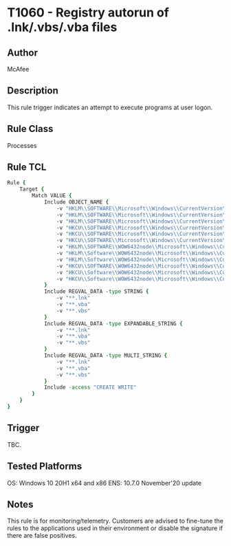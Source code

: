 # T1060 - Registry autorun of .lnk/.vbs/.vba files

## Author
McAfee

## Description
This rule trigger indicates an attempt to execute programs at user logon. 

## Rule Class 
Processes

## Rule TCL
```tcl
Rule {
    Target {
        Match VALUE {
            Include OBJECT_NAME {              
                -v "HKLM\\SOFTWARE\\Microsoft\\Windows\\CurrentVersion\\Run\\**"
                -v "HKLM\\SOFTWARE\\Microsoft\\Windows\\CurrentVersion\\RunOnce\\**"
                -v "HKLM\\SOFTWARE\\Microsoft\\Windows\\CurrentVersion\\RunOnceEx\\**"
                -v "HKCU\\SOFTWARE\\Microsoft\\Windows\\CurrentVersion\\Run\\**"
                -v "HKCU\\SOFTWARE\\Microsoft\\Windows\\CurrentVersion\\RunOnce\\**"
                -v "HKCU\\SOFTWARE\\Microsoft\\Windows\\CurrentVersion\\RunOnceEx\\**"    
                -v "HKLM\\SOFTWARE\\WOW6432node\\Microsoft\\Windows\\CurrentVersion\\Run\\**"
                -v "HKLM\\Software\\WOW6432node\\Microsoft\\Windows\\CurrentVersion\\RunOnce\\**"
                -v "HKLM\\Software\\WOW6432node\\Microsoft\\Windows\\CurrentVersion\\RunOnceEx\\**"
                -v "HKCU\\SOFTWARE\\WOW6432node\\Microsoft\\Windows\\CurrentVersion\\Run\\**"
                -v "HKCU\\Software\\WOW6432node\\Microsoft\\Windows\\CurrentVersion\\RunOnce\\**"
                -v "HKCU\\Software\\WOW6432node\\Microsoft\\Windows\\CurrentVersion\\RunOnceEx\\**"
            }
            Include REGVAL_DATA -type STRING {
                -v "**.lnk"
                -v "**.vba"
                -v "**.vbs"
            }
            Include REGVAL_DATA -type EXPANDABLE_STRING {
                -v "**.lnk"
                -v "**.vba"
                -v "**.vbs"
            }
            Include REGVAL_DATA -type MULTI_STRING {
                -v "**.lnk"
                -v "**.vba"
                -v "**.vbs"
            }
            Include -access "CREATE WRITE"
        }
    }
}
```

## Trigger
TBC.

## Tested Platforms
OS: Windows 10 20H1 x64 and x86
ENS: 10.7.0 November'20 update

## Notes
This rule is for monitoring/telemetry. Customers are advised to fine-tune the rules to the applications used in their environment or disable the signature if there are false positives.